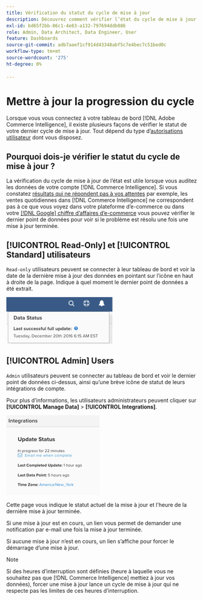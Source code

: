 ```yaml
---
title: Vérification du statut du cycle de mise à jour
description: Découvrez comment vérifier l’état du cycle de mise à jour.
exl-id: bd65f2bb-86c1-4e83-a132-797694ddb086
role: Admin, Data Architect, Data Engineer, User
feature: Dashboards
source-git-commit: adb7aaef1cf914d43348abf5c7e4bec7c51bed0c
workflow-type: tm+mt
source-wordcount: '275'
ht-degree: 0%

---
```


# Mettre à jour la progression du cycle

Lorsque vous vous connectez à votre tableau de bord [!DNL Adobe Commerce Intelligence], il existe plusieurs façons de vérifier le statut de votre dernier cycle de mise à jour. Tout dépend du type d’[autorisations utilisateur](../administrator/user-management/user-management.md) dont vous disposez.

## Pourquoi dois-je vérifier le statut du cycle de mise à jour ?

La vérification du cycle de mise à jour de l’état est utile lorsque vous auditez les données de votre compte [!DNL Commerce Intelligence]. Si vous constatez [résultats qui ne répondent pas à vos attentes](../data-analyst/data-warehouse-mgr/data-and-updates-faq.md) par exemple, les ventes quotidiennes dans [!DNL Commerce Intelligence] ne correspondent pas à ce que vous voyez dans votre plateforme d’e-commerce ou dans votre [[!DNL Google] chiffre d’affaires d’e-commerce](https://experienceleague.adobe.com/docs/commerce-knowledge-base/kb/troubleshooting/miscellaneous/diagnosing-google-ecommerce-revenue-discrepancies.html?lang=fr) vous pouvez vérifier le dernier point de données pour voir si le problème est résolu une fois une mise à jour terminée.

## [!UICONTROL Read-Only] et [!UICONTROL Standard] utilisateurs

`Read-only` utilisateurs peuvent se connecter à leur tableau de bord et voir la date de la dernière mise à jour des données en pointant sur l’icône en haut à droite de la page. Indique à quel moment le dernier point de données a été extrait.

![](../../mbi/assets/last-success-data.png)

## [!UICONTROL Admin] Users

`Admin` utilisateurs peuvent se connecter au tableau de bord et voir le dernier point de données ci-dessus, ainsi qu’une brève icône de statut de leurs intégrations de compte.

Pour plus d’informations, les utilisateurs administrateurs peuvent cliquer sur **[!UICONTROL Manage Data]** > **[!UICONTROL Integrations]**.

![](../../mbi/assets/detail-manage-data-integrations.png)

Cette page vous indique le statut actuel de la mise à jour et l&#39;heure de la dernière mise à jour terminée.

Si une mise à jour est en cours, un lien vous permet de demander une notification par e-mail une fois la mise à jour terminée.

Si aucune mise à jour n’est en cours, un lien s’affiche pour forcer le démarrage d’une mise à jour.

>[!NOTE]
>
>Si des heures d’interruption sont définies (heure à laquelle vous ne souhaitez pas que [!DNL Commerce Intelligence] mettiez à jour vos données), forcer une mise à jour lance un cycle de mise à jour qui ne respecte pas les limites de ces heures d’interruption.
